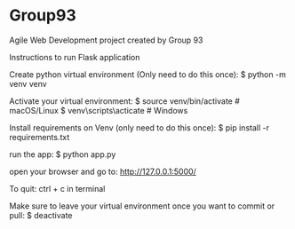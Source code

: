 # Group93
Agile Web Development project created by Group 93

Instructions to run Flask application

Create python virtual environment (Only need to do this once):
$ python -m venv venv

Activate your virtual environment:
$ source venv/bin/activate # macOS/Linux
$ venv\scripts\acticate # Windows

Install requirements on Venv (only need to do this once):
$ pip install -r requirements.txt

run the app:
$ python app.py

open your browser and go to:
http://127.0.0.1:5000/

To quit:
ctrl + c in terminal

Make sure to leave your virtual environment once you want to commit or pull:
$ deactivate